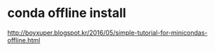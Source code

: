 # conda offline install

<http://boyxuper.blogspot.kr/2016/05/simple-tutorial-for-minicondas-offline.html>